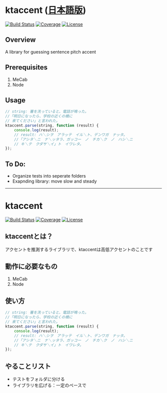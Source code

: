# ktaccent ([日本語版](#ktaccent))
[![Build Status][travis-image]][travis-url]
[![Coverage][coverage-image]](coverage-url)
[![License][license-image]][license-url]

## Overview
A library for guessing sentence pitch accent

## Prerequisites
1) MeCab
2) Node

## Usage
```js
// string: 箸を洗っていると、電話が鳴った。
//「明日になったら、学校の近くの橋に
// 来てください」と言われた。
ktaccent.parse(string, function (result) {
    console.log(result);
    // result: ハ＼シヲ　アラッテ　イル＼ト、デンワガ　ナッタ。
    //「アシタ＼ニ　ナ＼ッタラ、ガッコー　ノ　チカ＼ク　ノ　ハシ＼ニ　
    // キ＼テ　クダサ＼イ」ト　イワレタ。
});
```

## To Do:
* Organize tests into seperate folders
* Exapnding library: move slow and steady

---

# ktaccent
[![Build Status][travis-image]][travis-url]
[![Coverage][coverage-image]](coverage-url)
[![License][license-image]][license-url]

## ktaccentとは？
アクセントを推測するライブラリで、ktaccentは高低アクセントのことです

## 動作に必要なもの
1) MeCab
2) Node

## 使い方
```js
// string: 箸を洗っていると、電話が鳴った。
//「明日になったら、学校の近くの橋に
// 来てください」と言われた。
ktaccent.parse(string, function (result) {
    console.log(result);
    // result: ハ＼シヲ　アラッテ　イル＼ト、デンワガ　ナッタ。
    //「アシタ＼ニ　ナ＼ッタラ、ガッコー　ノ　チカ＼ク　ノ　ハシ＼ニ　
    // キ＼テ　クダサ＼イ」ト　イワレタ。
});
```

## やることリスト
* テストをフォルダに分ける
* ライブラリを広げる：一定のペースで

[travis-url]: https://travis-ci.org/k3zi/ktaccent
[travis-image]: https://img.shields.io/travis/k3zi/ktaccent/master.svg?style=flat-square

[coverage-url]: https://codecov.io/gh/k3zi/ktaccent
[coverage-image]: https://img.shields.io/codecov/c/github/k3zi/ktaccent/master.svg?style=flat-square

[license-url]: https://github.com/k3zi/ktaccent/blob/master/LICENSE
[license-image]: https://img.shields.io/badge/license-MIT-lightgrey.svg?style=flat-square

